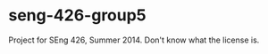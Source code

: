 seng-426-group5
===============

Project for SEng 426, Summer 2014. Don't know what the license is.

